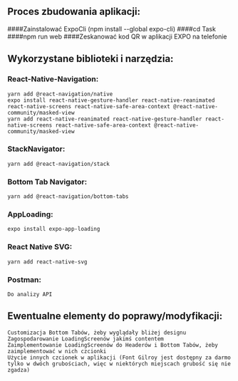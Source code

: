 
## Proces zbudowania aplikacji:

  ####Zainstalować ExpoCli (npm install --global expo-cli)
  ####cd Task
  ####npm run web
  ####Zeskanować kod QR w aplikacji EXPO na telefonie
  
  
 ## Wykorzystane biblioteki i narzędzia:
 
  ### React-Native-Navigation:
    yarn add @react-navigation/native
    expo install react-native-gesture-handler react-native-reanimated react-native-screens react-native-safe-area-context @react-native-community/masked-view
    yarn add react-native-reanimated react-native-gesture-handler react-native-screens react-native-safe-area-context @react-native-community/masked-view
    
  ### StackNavigator:
    yarn add @react-navigation/stack
   
   ### Bottom Tab Navigator:
    yarn add @react-navigation/bottom-tabs
    
   ### AppLoading:
    expo install expo-app-loading
   
   ### React Native SVG:
    yarn add react-native-svg
    
   ### Postman:
    Do analizy API
    
    
  ## Ewentualne elementy do poprawy/modyfikacji:
  
    Customizacja Bottom Tabów, żeby wyglądały bliżej designu
    Zagospodarowanie LoadingScreenów jakimś contentem
    Zaimplementowanie LoadingScreenów do Headerów i Bottom Tabów, żeby zaimplementować w nich czcionki
    Użycie innych czcionek w aplikacji (Font Gilroy jest dostępny za darmo tylko w dwóch grubościach, więc w niektórych miejscach grubość się nie zgadza)
